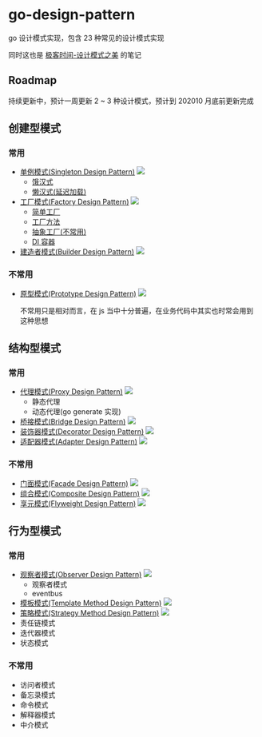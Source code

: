 # go-design-pattern

go 设计模式实现，包含 23 种常见的设计模式实现

同时这也是 [极客时间-设计模式之美](https://time.geekbang.org/column/intro/250) 的笔记

## Roadmap

持续更新中，预计一周更新 2 ~ 3 种设计模式，预计到 202010 月底前更新完成

## 创建型模式

### 常用

- [单例模式(Singleton Design Pattern)](./01_singleton) [![](https://img.shields.io/badge/BLOG-%E7%82%B9%E5%87%BB%E6%9F%A5%E7%9C%8B-success?style=flat&cacheSeconds=360000)](https://lailin.xyz/post/singleton.html)
  - [饿汉式](./01_singleton/singleton.go)
  - [懒汉式(延迟加载)](./01_singleton/singleton_lazy.go)
- [工厂模式(Factory Design Pattern)](./02_factory) [![](https://img.shields.io/badge/BLOG-%E7%82%B9%E5%87%BB%E6%9F%A5%E7%9C%8B-success?style=flat&cacheSeconds=360000)](https://lailin.xyz/post/factory.html)
  - [简单工厂](./02_factory/021_simple_factory)
  - [工厂方法](./02_factory/022_factory_method)
  - [抽象工厂(不常用)](./02_factory/023_abstract_factory)
  - [DI 容器](./02_factory/024_di)
- [建造者模式(Builder Design Pattern)](./03_builder) [![](https://img.shields.io/badge/BLOG-%E7%82%B9%E5%87%BB%E6%9F%A5%E7%9C%8B-success?style=flat&cacheSeconds=360000)](https://lailin.xyz/post/builder.html)

### 不常用

- [原型模式(Prototype Design Pattern)](./04_prototype) [![](https://img.shields.io/badge/BLOG-%E7%82%B9%E5%87%BB%E6%9F%A5%E7%9C%8B-success?style=flat&cacheSeconds=360000)](https://lailin.xyz/post/prototype.html)
  
  不常用只是相对而言，在 js 当中十分普遍，在业务代码中其实也时常会用到这种思想

## 结构型模式

### 常用

- [代理模式(Proxy Design Pattern)](./05_proxy) [![](https://img.shields.io/badge/BLOG-%E7%82%B9%E5%87%BB%E6%9F%A5%E7%9C%8B-success?style=flat&cacheSeconds=360000)](https://lailin.xyz/post/proxy.html)
  - 静态代理
  - 动态代理(go generate 实现)
- [桥接模式(Bridge Design Pattern)](./06_bridge) [![](https://img.shields.io/badge/BLOG-%E7%82%B9%E5%87%BB%E6%9F%A5%E7%9C%8B-success?style=flat&cacheSeconds=360000)](https://lailin.xyz/post/bridge.html)
- [装饰器模式(Decorator Design Pattern)](./07_decorator) [![](https://img.shields.io/badge/BLOG-%E7%82%B9%E5%87%BB%E6%9F%A5%E7%9C%8B-success?style=flat&cacheSeconds=360000)](https://lailin.xyz/post/decorator.html)
- [适配器模式(Adapter Design Pattern)](./08_adapter) [![](https://img.shields.io/badge/BLOG-%E7%82%B9%E5%87%BB%E6%9F%A5%E7%9C%8B-success?style=flat&cacheSeconds=360000)](https://lailin.xyz/post/adapter.html)

### 不常用

- [门面模式(Facade Design Pattern)](./09_facade) [![](https://img.shields.io/badge/BLOG-%E7%82%B9%E5%87%BB%E6%9F%A5%E7%9C%8B-success?style=flat&cacheSeconds=360000)](https://lailin.xyz/post/facade.html)
- [组合模式(Composite Design Pattern)](./10_composite) [![](https://img.shields.io/badge/BLOG-%E7%82%B9%E5%87%BB%E6%9F%A5%E7%9C%8B-success?style=flat&cacheSeconds=360000)](https://lailin.xyz/post/composite.html)
- [享元模式(Flyweight Design Pattern)](./11_flyweight) [![](https://img.shields.io/badge/BLOG-%E7%82%B9%E5%87%BB%E6%9F%A5%E7%9C%8B-success?style=flat&cacheSeconds=360000)](https://lailin.xyz/post/flyweight.html)

## 行为型模式

### 常用

- [观察者模式(Observer Design Pattern)](./12_observer) [![](https://img.shields.io/badge/BLOG-%E7%82%B9%E5%87%BB%E6%9F%A5%E7%9C%8B-success?style=flat&cacheSeconds=360000)](https://lailin.xyz/post/observer.html)
  - 观察者模式
  - eventbus
- [模板模式(Template Method Design Pattern)](./13_template) [![](https://img.shields.io/badge/BLOG-%E7%82%B9%E5%87%BB%E6%9F%A5%E7%9C%8B-success?style=flat&cacheSeconds=360000)](https://lailin.xyz/post/template.html)
- [策略模式(Strategy Method Design Pattern)](./14_strategy) [![](https://img.shields.io/badge/BLOG-%E7%82%B9%E5%87%BB%E6%9F%A5%E7%9C%8B-success?style=flat&cacheSeconds=360000)](https://lailin.xyz/post/strategy.html)
- 责任链模式
- 迭代器模式
- 状态模式

### 不常用

- 访问者模式
- 备忘录模式
- 命令模式
- 解释器模式
- 中介模式
